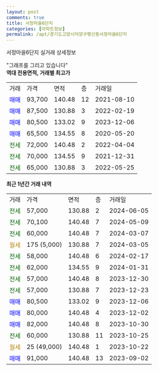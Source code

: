 ```yaml
---
layout: post
comments: true
title: 서정마을6단지
categories: [아파트정보]
permalink: /apt/경기도고양시덕양구행신동서정마을6단지
---
```


서정마을6단지 실거래 상세정보

<script type="text/javascript">
  google.charts.load('current', {'packages':['line', 'corechart']});
  google.charts.setOnLoadCallback(drawChart);

  function drawChart() {
    var data = new google.visualization.DataTable();
    data.addColumn('date', '거래일');
    data.addColumn('number', "매매");
    data.addColumn('number', "전세");
    data.addColumn('number', "전매");

    data.addRows([[new Date(Date.parse("2024-06-05")), null, 57000, null], [new Date(Date.parse("2024-05-09")), null, 70100, null], [new Date(Date.parse("2024-03-07")), null, 60000, null], [new Date(Date.parse("2024-03-05")), null, null, null], [new Date(Date.parse("2024-02-17")), null, 58000, null], [new Date(Date.parse("2024-01-31")), null, 62000, null], [new Date(Date.parse("2023-12-30")), null, 57000, null], [new Date(Date.parse("2023-12-23")), null, 57000, null], [new Date(Date.parse("2023-12-06")), 80500, null, null], [new Date(Date.parse("2023-12-02")), 80000, null, null], [new Date(Date.parse("2023-10-30")), 82000, null, null], [new Date(Date.parse("2023-10-25")), null, 60000, null], [new Date(Date.parse("2023-10-22")), null, null, null], [new Date(Date.parse("2023-09-02")), 91000, null, null]]);

    var options = {
      hAxis: {
        format: 'yyyy/MM/dd'
      },    
      lineWidth: 0,
      pointsVisible: true,    
      title: '최근 1년간 유형별 실거래가 분포',
      legend: { position: 'bottom' }
    };

    var formatter = new google.visualization.NumberFormat({pattern:'###,###'} );
    formatter.format(data, 1);
    formatter.format(data, 2);
    
    setTimeout(function() {
        var chart = new google.visualization.LineChart(document.getElementById('columnchart_material'));
        chart.draw(data, (options));
        document.getElementById('loading').style.display = 'none';
    }, 200);
  }
</script>


<div id="loading" style="z-index:20; display: block; margin-left: 0px">"그래프를 그리고 있습니다"</div>
<div id="columnchart_material" style="width: 95%; margin-left: 0px; display: block"></div>
<!-- contents start -->
<b>역대 전용면적, 거래별 최고가</b>
<table class="sortable">
    <tr>
      <td>거래</td>
      <td>가격</td>
      <td>면적</td>
      <td>층</td>
      <td>거래일</td>
    </tr>
        <tr>
          <td><a style="color: blue">매매</a></td>
          <td>93,700</td>
          <td>140.48</td>
          <td>12</td>
          <td>2021-08-10</td>
        </tr>            <tr>
          <td><a style="color: blue">매매</a></td>
          <td>87,500</td>
          <td>130.88</td>
          <td>3</td>
          <td>2022-02-19</td>
        </tr>            <tr>
          <td><a style="color: blue">매매</a></td>
          <td>80,500</td>
          <td>133.02</td>
          <td>9</td>
          <td>2023-12-06</td>
        </tr>            <tr>
          <td><a style="color: blue">매매</a></td>
          <td>65,500</td>
          <td>134.55</td>
          <td>8</td>
          <td>2020-05-20</td>
        </tr>        
        <tr>
              <td><a style="color: darkgreen">전세</a></td>
              <td>72,000</td>
              <td>140.48</td>
              <td>2</td>
              <td>2022-04-04</td>
            </tr>            <tr>
              <td><a style="color: darkgreen">전세</a></td>
              <td>70,000</td>
              <td>134.55</td>
              <td>9</td>
              <td>2021-12-31</td>
            </tr>            <tr>
              <td><a style="color: darkgreen">전세</a></td>
              <td>65,000</td>
              <td>130.88</td>
              <td>3</td>
              <td>2022-05-25</td>
            </tr>        
    
</table>

<b>최근 1년간 거래 내역</b>

<table class="sortable">
    <tr>
      <td>거래</td>
      <td>가격</td>
      <td>면적</td>
      <td>층</td>
      <td>거래일</td>
    </tr>
    <tr>
      <td><a style="color: darkgreen">전세</a></td>
      <td>57,000</td>
      <td>130.88</td>
      <td>2</td>
      <td>2024-06-05</td>
    </tr>          <tr>
      <td><a style="color: darkgreen">전세</a></td>
      <td>70,100</td>
      <td>140.48</td>
      <td>7</td>
      <td>2024-05-09</td>
    </tr>          <tr>
      <td><a style="color: darkgreen">전세</a></td>
      <td>60,000</td>
      <td>140.48</td>
      <td>7</td>
      <td>2024-03-07</td>
    </tr>          <tr>
      <td><a style="color: darkgoldenrod">월세</a></td>
      <td>175 (5,000)</td>
      <td>130.88</td>
      <td>7</td>
      <td>2024-03-05</td>
    </tr>          <tr>
      <td><a style="color: darkgreen">전세</a></td>
      <td>58,000</td>
      <td>140.48</td>
      <td>6</td>
      <td>2024-02-17</td>
    </tr>          <tr>
      <td><a style="color: darkgreen">전세</a></td>
      <td>62,000</td>
      <td>134.55</td>
      <td>9</td>
      <td>2024-01-31</td>
    </tr>          <tr>
      <td><a style="color: darkgreen">전세</a></td>
      <td>57,000</td>
      <td>140.48</td>
      <td>8</td>
      <td>2023-12-30</td>
    </tr>          <tr>
      <td><a style="color: darkgreen">전세</a></td>
      <td>57,000</td>
      <td>130.88</td>
      <td>7</td>
      <td>2023-12-23</td>
    </tr>          <tr>
      <td><a style="color: blue">매매</a></td>
      <td>80,500</td>
      <td>133.02</td>
      <td>9</td>
      <td>2023-12-06</td>
    </tr>          <tr>
      <td><a style="color: blue">매매</a></td>
      <td>80,000</td>
      <td>140.48</td>
      <td>4</td>
      <td>2023-12-02</td>
    </tr>          <tr>
      <td><a style="color: blue">매매</a></td>
      <td>82,000</td>
      <td>140.48</td>
      <td>8</td>
      <td>2023-10-30</td>
    </tr>          <tr>
      <td><a style="color: darkgreen">전세</a></td>
      <td>60,000</td>
      <td>130.88</td>
      <td>11</td>
      <td>2023-10-25</td>
    </tr>          <tr>
      <td><a style="color: darkgoldenrod">월세</a></td>
      <td>25 (49,000)</td>
      <td>140.48</td>
      <td>1</td>
      <td>2023-10-22</td>
    </tr>          <tr>
      <td><a style="color: blue">매매</a></td>
      <td>91,000</td>
      <td>140.48</td>
      <td>13</td>
      <td>2023-09-02</td>
    </tr>      </table>
<!-- contents end -->    

